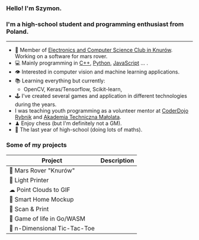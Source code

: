 ### Hello! I'm Szymon.

### I'm a high-school student and programming enthusiast from Poland.
---
- 🤖 Member of [Electronics and Computer Science Club in Knurów](https://github.com/knei-knurow). Working on a software for mars rover.
- 💻 Mainly programming in [C++](https://github.com/dsonyy/cpp-stuff), [Python](https://github.com/dsonyy/python-stuff), [JavaScript]() ... .
- 👁 Interested in computer vision and machine learning applications.
- 📚 Learning everything but currently:
  - OpenCV, Keras/Tensorflow, Scikit-learn,
- 🕹 I've created several games and application in different technologies during the years.
- I was teaching youth programming as a volunteer mentor at [CoderDojo Rybnik](https://coderdojo.org.pl/) and [Akademia Techniczna Małolata](https://www.facebook.com/atm.rybnik/).
- ♟ Enjoy chess (but I'm definitely not a GM).
- 🎒 The last year of high-school (doing lots of maths).

### Some of my projects
|**Project**|**Description**|
|---|---|
|🚀 Mars Rover "Knurów"||
|🔦 Light Printer||
|☁ Point Clouds to GIF||
|🏡 Smart Home Mockup||
|🤖 Scan & Print||
|🧬 Game of life in Go/WASM||
|🤨 n-Dimensional Tic-Tac-Toe||
